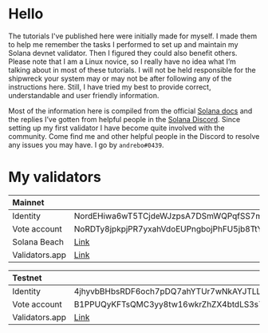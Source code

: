 # Hello

The tutorials I've published here were initially made for myself. I made them to help me remember the tasks I performed to set up and maintain my Solana devnet validator. Then I figured they could also benefit others. Please note that I am a Linux novice, so I really have no idea what I’m talking about in most of these tutorials. I will not be held responsible for the shipwreck your system may or may not be after following any of the instructions here. Still, I have tried my best to provide correct, understandable and user friendly information.

Most of the information here is compiled from the official [Solana docs](https://docs.solana.com/) and the replies I’ve gotten from helpful people in the [Solana Discord](https://discordapp.com/invite/pquxPsq). Since setting up my first validator I have become quite involved with the community. Come find me and other helpful people in the Discord to resolve any issues you may have. I go by `andrebo#0439`.

# My validators

Mainnet        ||
:--------------|-
Identity       | NordEHiwa6wT5TCjdeWJzpsA7DSmWQPqfSS7m2b6cv3
Vote account   | NoRDTy8jpkpjPR7yxahVdoEUPngbojPhFU5jb8TtY4m
Solana Beach   | [Link](https://solanabeach.io/validator/NoRDTy8jpkpjPR7yxahVdoEUPngbojPhFU5jb8TtY4m)
Validators.app | [Link](https://www.validators.app/validators/NordEHiwa6wT5TCjdeWJzpsA7DSmWQPqfSS7m2b6cv3?network=mainnet)

Testnet        ||
:--------------|-
Identity       | 4jhyvbBHbsRDF6och7pDQ7ahYTUr7wNkAYJTLLuMUtku
Vote account   | B1PPUQyKFTsQMC3yy8tw16wkrZhZX4btdLS3s7KJFNT
Validators.app | [Link](https://www.validators.app/validators/4jhyvbBHbsRDF6och7pDQ7ahYTUr7wNkAYJTLLuMUtku?network=testnet)
